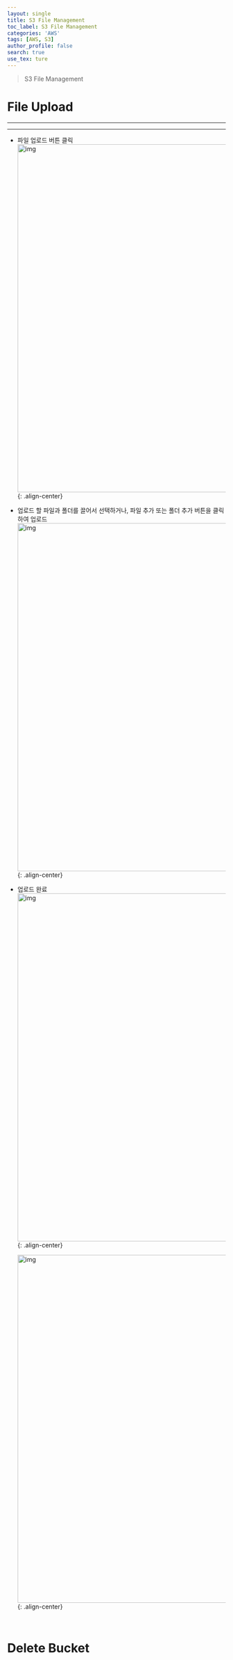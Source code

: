 ```yaml
---
layout: single
title: S3 File Management
toc_label: S3 File Management
categories: 'AWS'
tags: [AWS, S3]
author_profile: false
search: true
use_tex: ture
---
```


> S3 File Management

# File Upload

<hr>
<hr>


- 파일 업로드 버튼 클릭
<img width="800" alt="img" src="https://github.com/user-attachments/assets/404634a5-df88-47ae-a1b3-c82afaaea708">{: .align-center}

- 업로드 할 파일과 폴더를 끌어서 선택하거나, 파일 추가 또는 폴더 추가 버튼을 클릭하여 업로드
<img width="800" alt="img" src="https://github.com/user-attachments/assets/d5481a36-80c4-45ef-a169-ef6a606ba6a6">{: .align-center}

- 업로드 완료
  <img width="800" alt="img" src="https://github.com/user-attachments/assets/46d09c47-a8a1-4c80-8680-aaa71c3b3b08">{: .align-center}

  <img width="800" alt="img" src="https://github.com/user-attachments/assets/c516f456-5a49-4464-a1ba-b10af62bc0e7">{: .align-center}

<br>

# Delete Bucket

